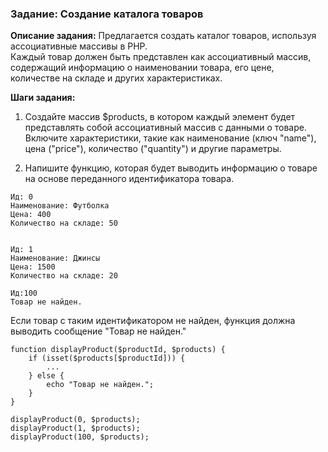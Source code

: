 ### Задание: Создание каталога товаров
 
**Описание задания:**
Предлагается создать каталог товаров, используя ассоциативные массивы в PHP.  
Каждый товар должен быть представлен как ассоциативный массив,  
содержащий информацию о наименовании товара, его цене, количестве на складе и других характеристиках.
 
**Шаги задания:**
 
1. Создайте массив $products, в котором каждый элемент будет представлять собой
ассоциативный массив с данными о товаре. 
Включите характеристики, такие как наименование (ключ "name"), цена ("price"), количество ("quantity") и другие параметры.
 
3. Напишите функцию, которая будет выводить информацию о товаре на основе переданного идентификатора товара.
```
Ид: 0
Наименование: Футболка
Цена: 400 
Количество на складе: 50


Ид: 1
Наименование: Джинсы
Цена: 1500 
Количество на складе: 20

Ид:100
Товар не найден.
```
Если товар с таким идентификатором не найден, функция должна выводить сообщение "Товар не найден."
```
function displayProduct($productId, $products) {
    if (isset($products[$productId])) {
        ...
    } else {
        echo "Товар не найден.";
    }
}

displayProduct(0, $products);
displayProduct(1, $products);
displayProduct(100, $products);
```
